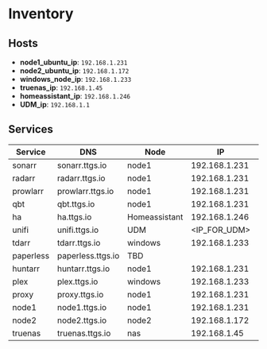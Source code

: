 # Inventory

## Hosts
- **node1_ubuntu_ip**: `192.168.1.231`
- **node2_ubuntu_ip**: `192.168.1.172`
- **windows_node_ip**: `192.168.1.233`
- **truenas_ip**: `192.168.1.45`
- **homeassistant_ip**: `192.168.1.246`
- **UDM_ip**: `192.168.1.1`

## Services
| Service | DNS | Node | IP | Port |
|---|---|---|---|---|
| sonarr | sonarr.ttgs.io | node1 | 192.168.1.231 | 8989 |
| radarr | radarr.ttgs.io | node1 | 192.168.1.231 | 7878 |
| prowlarr | prowlarr.ttgs.io | node1 | 192.168.1.231 | 9696 |
| qbt | qbt.ttgs.io | node1 | 192.168.1.231 | 8080 |
| ha | ha.ttgs.io | Homeassistant | 192.168.1.246 | 8123 |
| unifi | unifi.ttgs.io | UDM | <IP_FOR_UDM> | 8443 |
| tdarr | tdarr.ttgs.io | windows | 192.168.1.233 | 8265 |
| paperless | paperless.ttgs.io | TBD | <TBD> | 8000 |
| huntarr | huntarr.ttgs.io | node1 | 192.168.1.231 | 3000 |
| plex | plex.ttgs.io | windows | 192.168.1.233 | 32400 |
| proxy | proxy.ttgs.io | node1 | 192.168.1.231 | 7777 |
| node1 | node1.ttgs.io | node1 | 192.168.1.231 | 22 |
| node2 | node2.ttgs.io | node2 | 192.168.1.172 | 22 |
| truenas | truenas.ttgs.io | nas | 192.168.1.45 | 443 |
